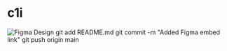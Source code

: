 # c1i
![Figma Design](https://www.figma.com/design/fPwSrVKgg7EdQgs6ssAjXd/Untitled?t=MwP4PNlpSrVr1QPh-1)
git add README.md
git commit -m "Added Figma embed link"
git push origin main
